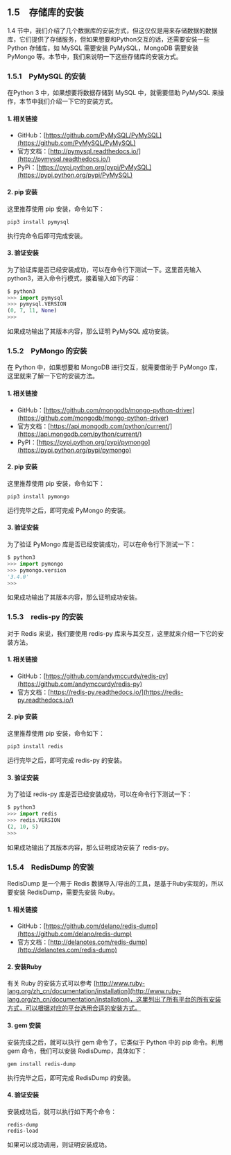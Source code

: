 ## 1.5　存储库的安装

1.4 节中，我们介绍了几个数据库的安装方式，但这仅仅是用来存储数据的数据库，它们提供了存储服务，但如果想要和Python交互的话，还需要安装一些 Python 存储库，如 MySQL 需要安装 PyMySQL，MongoDB 需要安装 PyMongo 等。本节中，我们来说明一下这些存储库的安装方式。

### 1.5.1　PyMySQL  的安装

在Python 3 中，如果想要将数据存储到 MySQL 中，就需要借助 PyMySQL 来操作，本节中我们介绍一下它的安装方式。

#### 1. 相关链接

* GitHub：[https://github.com/PyMySQL/PyMySQL](https://github.com/PyMySQL/PyMySQL)
* 官方文档：[http://pymysql.readthedocs.io/](http://pymysql.readthedocs.io/)
* PyPi：[https://pypi.python.org/pypi/PyMySQL](https://pypi.python.org/pypi/PyMySQL)

#### 2. pip 安装

这里推荐使用 pip 安装，命令如下：

```
pip3 install pymysql
```

执行完命令后即可完成安装。

#### 3. 验证安装

为了验证库是否已经安装成功，可以在命令行下测试一下。这里首先输入python3，进入命令行模式，接着输入如下内容：

```python
$ python3
>>> import pymysql
>>> pymysql.VERSION
(0, 7, 11, None)
>>> 
```

如果成功输出了其版本内容，那么证明 PyMySQL 成功安装。

### 1.5.2　PyMongo 的安装

在 Python 中，如果想要和 MongoDB 进行交互，就需要借助于 PyMongo 库，这里就来了解一下它的安装方法。

#### 1. 相关链接

* GitHub：[https://github.com/mongodb/mongo-python-driver](https://github.com/mongodb/mongo-python-driver)
* 官方文档：[https://api.mongodb.com/python/current/](https://api.mongodb.com/python/current/)
* PyPI：[https://pypi.python.org/pypi/pymongo](https://pypi.python.org/pypi/pymongo)

#### 2. pip 安装

这里推荐使用 pip 安装，命令如下：

```
pip3 install pymongo
```

运行完毕之后，即可完成 PyMongo 的安装。

#### 3. 验证安装

为了验证 PyMongo 库是否已经安装成功，可以在命令行下测试一下：

```python
$ python3
>>> import pymongo
>>> pymongo.version
'3.4.0'
>>> 
```

如果成功输出了其版本内容，那么证明成功安装。

### 1.5.3　redis-py 的安装

对于 Redis 来说，我们要使用 redis-py 库来与其交互，这里就来介绍一下它的安装方法。

#### 1. 相关链接

* GitHub：[https://github.com/andymccurdy/redis-py](https://github.com/andymccurdy/redis-py)
* 官方文档：[https://redis-py.readthedocs.io/](https://redis-py.readthedocs.io/)

#### 2. pip 安装

这里推荐使用 pip 安装，命令如下：

```
pip3 install redis
```

运行完毕之后，即可完成 redis-py 的安装。

#### 3. 验证安装

为了验证 redis-py 库是否已经安装成功，可以在命令行下测试一下：

```python
$ python3
>>> import redis
>>> redis.VERSION
(2, 10, 5)
>>> 
```

如果成功输出了其版本内容，那么证明成功安装了 redis-py。

### 1.5.4　RedisDump 的安装

RedisDump 是一个用于 Redis 数据导入/导出的工具，是基于Ruby实现的，所以要安装 RedisDump，需要先安装 Ruby。

#### 1. 相关链接


* GitHub：[https://github.com/delano/redis-dump](https://github.com/delano/redis-dump)
* 官方文档：[http://delanotes.com/redis-dump](http://delanotes.com/redis-dump)

#### 2. 安装Ruby

有关 Ruby 的安装方式可以参考 [http://www.ruby-lang.org/zh_cn/documentation/installation](http://www.ruby-lang.org/zh_cn/documentation/installation)，这里列出了所有平台的所有安装方式，可以根据对应的平台选用合适的安装方式。

#### 3. gem 安装

安装完成之后，就可以执行 gem 命令了，它类似于 Python 中的 pip 命令。利用 gem 命令，我们可以安装 RedisDump，具体如下：

```
gem install redis-dump
```

执行完毕之后，即可完成 RedisDump 的安装。

#### 4. 验证安装

安装成功后，就可以执行如下两个命令：

```
redis-dump  
redis-load
```

如果可以成功调用，则证明安装成功。